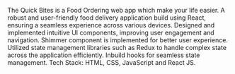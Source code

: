 The Quick Bites is a Food Ordering web app which make your life easier. A robust and user-friendly food delivery application build using React, ensuring a seamless experience across various devices.
Designed and implemented intuitive UI components, improving user engagement and navigation. Shimmer component is implemented for better user experience. 
Utilized state management libraries such as Redux to handle complex state across the application efficiently. Inbuild hooks for seamless state management.
Tech Stack: HTML, CSS, JavaScript and React JS.
